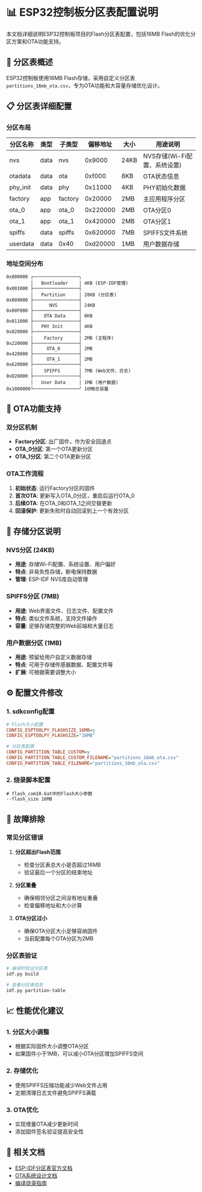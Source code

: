 # 📊 ESP32控制板分区表配置说明

本文档详细说明ESP32控制板项目的Flash分区表配置，包括16MB Flash的优化分区方案和OTA功能支持。

## 🎯 分区表概述

ESP32控制板使用16MB Flash存储，采用自定义分区表`partitions_16mb_ota.csv`，专为OTA功能和大容量存储优化设计。

## 📋 分区表详细配置

### 分区布局

| 分区名称 | 类型 | 子类型 | 偏移地址 | 大小 | 用途说明 |
|---------|------|--------|----------|------|----------|
| nvs | data | nvs | 0x9000 | 24KB | NVS存储(Wi-Fi配置、系统设置) |
| otadata | data | ota | 0xf000 | 8KB | OTA状态信息 |
| phy_init | data | phy | 0x11000 | 4KB | PHY初始化数据 |
| factory | app | factory | 0x20000 | 2MB | 主应用程序分区 |
| ota_0 | app | ota_0 | 0x220000 | 2MB | OTA分区0 |
| ota_1 | app | ota_1 | 0x420000 | 2MB | OTA分区1 |
| spiffs | data | spiffs | 0x620000 | 7MB | SPIFFS文件系统 |
| userdata | data | 0x40 | 0xd20000 | 1MB | 用户数据存储 |

### 地址空间分布

```
0x000000 ┌─────────────────┐
         │   Bootloader    │ 4KB (ESP-IDF管理)
0x001000 ├─────────────────┤
         │   Partition     │ 28KB (分区表)
0x009000 ├─────────────────┤
         │      NVS        │ 24KB
0x00F000 ├─────────────────┤
         │    OTA Data     │ 8KB
0x011000 ├─────────────────┤
         │   PHY Init      │ 4KB
0x020000 ├─────────────────┤
         │    Factory      │ 2MB (主程序)
0x220000 ├─────────────────┤
         │     OTA_0       │ 2MB
0x420000 ├─────────────────┤
         │     OTA_1       │ 2MB
0x620000 ├─────────────────┤
         │    SPIFFS       │ 7MB (Web文件、日志)
0xD20000 ├─────────────────┤
         │   User Data     │ 1MB (用户数据)
0x1000000└─────────────────┘ 16MB总容量
```

## 🔄 OTA功能支持

### 双分区机制

- **Factory分区**: 出厂固件，作为安全回退点
- **OTA_0分区**: 第一个OTA更新分区
- **OTA_1分区**: 第二个OTA更新分区

### OTA工作流程

1. **初始状态**: 运行Factory分区的固件
2. **首次OTA**: 更新写入OTA_0分区，重启后运行OTA_0
3. **后续OTA**: 在OTA_0和OTA_1之间交替更新
4. **回滚保护**: 更新失败时自动回滚到上一个有效分区

## 💾 存储分区说明

### NVS分区 (24KB)
- **用途**: 存储Wi-Fi配置、系统设置、用户偏好
- **特点**: 非易失性存储，断电保持数据
- **管理**: ESP-IDF NVS库自动管理

### SPIFFS分区 (7MB)
- **用途**: Web界面文件、日志文件、配置文件
- **特点**: 类似文件系统，支持文件操作
- **容量**: 足够存储完整的Web前端和大量日志

### 用户数据分区 (1MB)
- **用途**: 预留给用户自定义数据存储
- **特点**: 可用于存储传感器数据、配置文件等
- **扩展**: 可根据需要调整大小

## ⚙️ 配置文件修改

### 1. sdkconfig配置

```ini
# Flash大小配置
CONFIG_ESPTOOLPY_FLASHSIZE_16MB=y
CONFIG_ESPTOOLPY_FLASHSIZE="16MB"

# 分区表配置
CONFIG_PARTITION_TABLE_CUSTOM=y
CONFIG_PARTITION_TABLE_CUSTOM_FILENAME="partitions_16mb_ota.csv"
CONFIG_PARTITION_TABLE_FILENAME="partitions_16mb_ota.csv"
```

### 2. 烧录脚本配置

```batch
# flash_com10.bat中的Flash大小参数
--flash_size 16MB
```

## 🔧 故障排除

### 常见分区错误

1. **分区超出Flash范围**
   - 检查分区表总大小是否超过16MB
   - 验证最后一个分区的结束地址

2. **分区重叠**
   - 确保相邻分区之间没有地址重叠
   - 检查偏移地址和大小计算

3. **OTA分区过小**
   - 确保OTA分区大小足够容纳固件
   - 当前配置每个OTA分区为2MB

### 分区表验证

```bash
# 编译时验证分区表
idf.py build

# 查看分区表信息
idf.py partition-table
```

## 📈 性能优化建议

### 1. 分区大小调整
- 根据实际固件大小调整OTA分区
- 如果固件小于1MB，可以减小OTA分区增加SPIFFS空间

### 2. 存储优化
- 使用SPIFFS压缩功能减少Web文件占用
- 定期清理日志文件避免SPIFFS满载

### 3. OTA优化
- 实现增量OTA减少更新时间
- 添加固件签名验证提高安全性

## 🔗 相关文档

- [ESP-IDF分区表官方文档](https://docs.espressif.com/projects/esp-idf/en/latest/esp32/api-guides/partition-tables.html)
- [OTA系统设计文档](../ota-system.md)
- [编译烧录指南](../development/build-flash.md)

